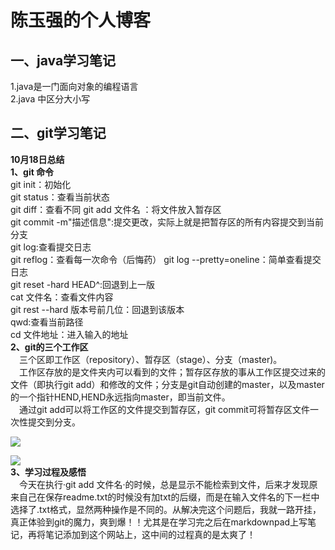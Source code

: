 **陈玉强的个人博客**  
=========  
**一、java学习笔记**  
---------
1.java是一门面向对象的编程语言  
2.java 中区分大小写   

**二、git学习笔记**  
-------
**10月18日总结**  
**1、git 命令**  
git init：初始化  
git status：查看当前状态  
git diff：查看不同
git add 文件名 ：将文件放入暂存区  
git commit -m"描述信息":提交更改，实际上就是把暂存区的所有内容提交到当前分支  
git log:查看提交日志  
git reflog：查看每一次命令（后悔药）
git log --pretty=oneline：简单查看提交日志  
git reset -hard HEAD^:回退到上一版  
cat 文件名：查看文件内容  
git rest --hard 版本号前几位：回退到该版本  
qwd:查看当前路径  
cd 文件地址：进入输入的地址  
**2、git的三个工作区**  
&ensp;&ensp;三个区即工作区（repository）、暂存区（stage）、分支（master)。  
&ensp;&ensp;工作区存放的是文件夹内可以看到的文件；暂存区存放的事从工作区提交过来的文件（即执行git add）和修改的文件；分支是git自动创建的master，以及master的一个指针HEND,HEND永远指向master，即当前文件。  
&ensp;&ensp;通过git add可以将工作区的文件提交到暂存区，git commit可将暂存区文件一次性提交到分支。  

![](https://www.liaoxuefeng.com/files/attachments/919020074026336/0)  
        
![](https://www.liaoxuefeng.com/files/attachments/919020100829536/0)  
**3、学习过程及感悟**  
&ensp;&ensp;今天在执行·git add 文件名·的时候，总是显示不能检索到文件，后来才发现原来自己在保存readme.txt的时候没有加txt的后缀，而是在输入文件名的下一栏中选择了.txt格式，显然两种操作是不同的。从解决完这个问题后，我就一路开挂，真正体验到git的魔力，爽到爆！！尤其是在学习完之后在markdownpad上写笔记，再将笔记添加到这个网站上，这中间的过程真的是太爽了！  
